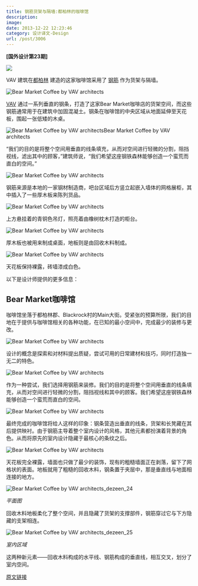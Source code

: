 ```yaml
---
title: 钢筋货架与隔墙:都柏林的咖啡馆
description: 
image: 
date: 2013-12-22 12:23:46
category: 设计译文-Design
url: /post/3006
---
```


**[国外设计第23期]**

![](http://static.dezeen.com/uploads/2013/12/Bear-Market-Coffee-by-VAV-architects_dezeen_21bann.jpg)

VAV 建筑在[都柏林](http://www.dezeen.com/tag/dublin/) 建造的这家咖啡馆采用了 [钢筋](http://www.dezeen.com/tag/steel/) 作为货架与隔墙。

![Bear Market Coffee by VAV architects](http://static.dezeen.com/uploads/2013/12/Bear-Market-Coffee-by-VAV-architects_dezeen_9.jpg)

[VAV](http://www.vavarchitects.com/) 通过一系列垂直的钢条，打造了这家Bear Market咖啡店的货架空间，而这些钢筋通常用于在建筑中加固混凝土。钢条在咖啡馆的中央区域从地面延伸至天花板，围起一张低矮的木桌。

![Bear Market Coffee by VAV architectsBear Market Coffee by VAV architects](http://static.dezeen.com/uploads/2013/12/Bear-Market-Coffee-by-VAV-architects_dezeen_16.jpg)

“我们的目的是将整个空间用垂直的线条填充，从而对空间进行轻微的分割，阻挡视线，滤出其中的顾客，”建筑师说，“我们希望这座钢铁森林能够创造一个蛮荒而直白的空间。”

![Bear Market Coffee by VAV architects](http://static.dezeen.com/uploads/2013/12/Bear-Market-Coffee-by-VAV-architects_dezeen_17.jpg)

钢筋来源是本地的一家钢材制造商，吧台区域后方竖立起嵌入墙体的网格展柜，其中插入了一些厚木板来陈列货品。

![Bear Market Coffee by VAV architects](http://static.dezeen.com/uploads/2013/12/Bear-Market-Coffee-by-VAV-architects_dezeen_12.jpg)

上方悬挂着的青铜色吊灯，照亮着由橡树枕木打造的柜台。

![Bear Market Coffee by VAV architects](http://static.dezeen.com/uploads/2013/12/Bear-Market-Coffee-by-VAV-architects_dezeen_20.jpg)

厚木板也被用来制成桌面，地板则是由回收木料制成。

![Bear Market Coffee by VAV architects](http://static.dezeen.com/uploads/2013/12/Bear-Market-Coffee-by-VAV-architects_dezeen_11.jpg)

天花板保持裸露，砖墙漆成白色。

以下是设计师提供的更多信息：

## Bear Market咖啡馆

咖啡馆坐落于都柏林郡、Blackrock村的Main大街。受紧张的预算所限，我们的目地在于提供与咖啡馆相关的各种功能，在已知的最小空间中，完成最少的装修与更改。

![Bear Market Coffee by VAV architects](http://static.dezeen.com/uploads/2013/12/Bear-Market-Coffee-by-VAV-architects_dezeen_1.jpg)

设计的概念是探索和对材料提出质疑，尝试可用的日常建材和技巧，同时打造独一无二的特色。

![Bear Market Coffee by VAV architects](http://static.dezeen.com/uploads/2013/12/Bear-Market-Coffee-by-VAV-architects_dezeen_3.jpg)

作为一种尝试，我们选择用钢筋来装修。我们的目的是将整个空间用垂直的线条填充，从而对空间进行轻微的分割，阻挡视线和其中的顾客。我们希望这座钢铁森林能够创造一个蛮荒而直白的空间。

![Bear Market Coffee by VAV architects](http://static.dezeen.com/uploads/2013/12/Bear-Market-Coffee-by-VAV-architects_dezeen_18.jpg)

最终完成的咖啡馆将给人这样的印象：钢条营造出垂直的线条，货架和长凳藏在其后提供映衬。由于钢筋主导着整个室内设计的风格，其他元素都扮演着背景的角色。从而将原先的室内设计隐藏于最核心的条纹之后。

![Bear Market Coffee by VAV architects](http://static.dezeen.com/uploads/2013/12/Bear-Market-Coffee-by-VAV-architects_dezeen_2.jpg)

天花板完全裸露，墙面也只做了最少的装饰，现有的粗糙墙面正在剥落，留下了网格状的表面。地板就用了粗糙的回收木料，钢条置于夹层中，那是垂直线与地面相连接的地方。

![Bear Market Coffee by VAV architects_dezeen_24](http://static.dezeen.com/uploads/2013/12/Bear-Market-Coffee-by-VAV-architects_dezeen_24.jpg)

_平面图_

回收木料地板柔化了整个空间，并且隐藏了货架的支撑部件，钢筋穿过它与下方隐藏的支架相连。

![Bear Market Coffee by VAV architects_dezeen_25](http://static.dezeen.com/uploads/2013/12/Bear-Market-Coffee-by-VAV-architects_dezeen_25.jpg)

_室内区域_

这两种新元素——回收木料构成的水平线、钢筋构成的垂直线，相互交叉，划分了室内空间。

[原文链接](http://designmodo.com/square-blocks-design/)